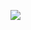 ![](https://user-images.githubusercontent.com/26511983/71770010-6da6db80-2eed-11ea-93b6-3426316b0e9c.png)

